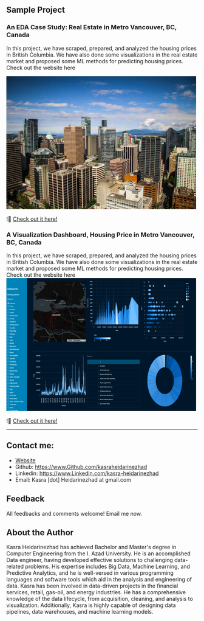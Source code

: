 
## Sample Project

### An EDA Case Study: Real Estate in Metro Vancouver, BC, Canada
In this project, we have scraped, prepared, and analyzed the housing prices in British Columbia. We have also done some visualizations in the real estate market and proposed some ML methods for predicting housing prices.
Check out the website here


![Vancouver image](images/VancouverRS.png)

!📢 [Check out it here!](/Portfolio_AnalyisofRealEstateListinginVancouver.pdf)


### A Visualization Dashboard, Housing Price in Metro Vancouver, BC, Canada
In this project, we have scraped, prepared, and analyzed the housing prices in British Columbia. We have also done some visualizations in the real estate market and proposed some ML methods for predicting housing prices.
Check out the website here
![Vancouver image](images/VancouverVS.png)

!📢 [Check out it here!](https://share.streamlit.io/kasra.Heidarinezhad/VancouverRS/app.py)


****

## Contact me:
* [Website](https://kasraheidarinezhad-personalwebstreamlit-app-0ipy2u.streamlit.app)
* Github: https://www.Github.com/kasraheidarinezhad
* Linkedin: https://www.Linkedin.com/kasra-heidarinezhad
* Email: Kasra [dot] Heidarinezhad at gmail.com

## Feedback
All feedbacks and comments welcome! Email me now.

## About the Author
Kasra Heidarinezhad has achieved Bachelor and Master's degree in Computer Engineering from the I. Azad University. He is an accomplished Data engineer, having developed effective solutions to challenging data-related problems. His expertise includes Big Data, Machine Learning, and Predictive Analytics, and he is well-versed in various programming languages and software tools which aid in the analysis and engineering of data. Kasra has been involved in data-driven projects in the financial services, retail, gas-oil, and energy industries. He has a comprehensive knowledge of the data lifecycle, from acquisition, cleaning, and analysis to visualization. Additionally, Kasra is highly capable of designing data pipelines, data warehouses, and machine learning models.
